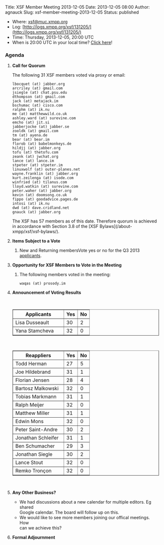 Title: XSF Member Meeting 2013-12-05
Date: 2013-12-05 08:00
Author: agnauck
Slug: xsf-member-meeting-2013-12-05
Status: published

-   <span>Where</span>: [xsf@muc.xmpp.org  
   ](xmpp:xsf@muc.xmpp.org?join)
-   Log:
    [http://logs.xmpp.org/xsf/131205/](http://logs.xmpp.org/xsf/131205/)
-   Time: Thursday, 2013-12-05, 20:00 UTC
-   When is 20:00 UTC in your local time? [Click
    here](http://www.worldtimeserver.com/)!

### Agenda

1.  **Call for Quorum**

    The following 31 XSF members voted via proxy or email:

        lbocquet (at) jabber.org
        arcriley (at) gmail.com
        jsiegle (at) chat.psu.edu
        dthompson (at) gmail.com
        jack (at) metajack.im
        bschumac (at) cisco.com
        ralphm (at) ik.nu
        me (at) matthewwild.co.uk
        ashley.ward (at) surevine.com
        emcho (at) jit.si
        jabberjocke (at) jabber.se
        zooldk (at) gmail.com
        tm (at) ayena.de
        bear (at) bear.im
        florob (at) babelmonkeys.de
        hildjj (at) jabber.org
        tofu (at) thetofu.com
        zeank (at) jwchat.org
        lance (at) lance.im
        stpeter (at) stpeter.im
        linuxwolf (at) outer-planes.net
        wayne.franklin (at) jabber.org
        kurt.zeilenga (at) isode.com
        winfried (at) tilanus.com
        lloyd.watkin (at) surevine.com
        peter.waher (at) jabber.org
        kevin (at) doomsong.co.uk
        fippo (at) goodadvice.pages.de
        intosi (at) ik.nu
        dwd (at) dave.cridland.net
        gnauck (at) jabber.org

    <p>
    The XSF has 57 members as of this date. Therefore quorum is achieved
    in accordance with Section 3.8 of the [XSF
    Bylaws](/about-xmpp/xsf/xsf-bylaws/).

2.  **Items Subject to a Vote**
    1.  New and Returning membersVote yes or no for the Q3 2013
        [applicants](http://wiki.xmpp.org/web/Membership_Applications_Q3_2013).

3.  **Opportunity for XSF Members to Vote in the Meeting**
    1.  The following members voted in the meeting:

            waqas (at) prosody.im

4.  **Announcement of Voting Results**

     

    <table border="1" cellspacing="0" cellpadding="3">
    <tbody>
    <tr>
    <th style="width: 150px;">
    Applicants

    </th>
    <th>
    Yes

    </th>
    <th>
    No

    </th>
    </tr>
    <tr>
    <td>
    Lisa Dusseault

    </td>
    <td>
    30

    </td>
    <td>
    2

    </td>
    </tr>
    <tr>
    <td>
    Yana Stamcheva

    </td>
    <td>
    32

    </td>
    <td>
    0

    </td>
    </tr>
    </tbody>
    </table>
     

    <table border="1" cellspacing="0" cellpadding="3">
    <tbody>
    <tr>
    <th style="width: 150px;">
    Reappliers

    </th>
    <th>
    Yes

    </th>
    <th>
    No

    </th>
    </tr>
    <tr>
    <td style="height: 27px">
    Todd Herman

    </td>
    <td style="height: 27px">
    27

    </td>
    <td style="height: 27px">
    5

    </td>
    </tr>
    <tr>
    <td style="height: 27px">
    Joe Hildebrand

    </td>
    <td style="height: 27px">
    31

    </td>
    <td style="height: 27px">
    1

    </td>
    </tr>
    <tr>
    <td style="height: 22px">
    Florian Jensen

    </td>
    <td style="height: 22px">
    28

    </td>
    <td style="height: 22px">
    4

    </td>
    </tr>
    <tr>
    <td>
    Bartosz Malkowski

    </td>
    <td>
    32

    </td>
    <td>
    0

    </td>
    </tr>
    <tr>
    <td>
    Tobias Markmann

    </td>
    <td>
    31

    </td>
    <td>
    1

    </td>
    </tr>
    <tr>
    <td>
    Ralph Meijer

    </td>
    <td>
    32

    </td>
    <td>
    0

    </td>
    </tr>
    <tr>
    <td>
    Matthew Miller

    </td>
    <td>
    31

    </td>
    <td>
    1

    </td>
    </tr>
    <tr>
    <td>
    Edwin Mons

    </td>
    <td>
    32

    </td>
    <td>
    0

    </td>
    </tr>
    <tr>
    <td>
    Peter Saint-Andre

    </td>
    <td>
    30

    </td>
    <td>
    2

    </td>
    </tr>
    <tr>
    <td>
    Jonathan Schleifer

    </td>
    <td>
    31

    </td>
    <td>
    1

    </td>
    </tr>
    <tr>
    <td>
    Ben Schumacher

    </td>
    <td>
    29

    </td>
    <td>
    3

    </td>
    </tr>
    <tr>
    <td>
    Jonathan Siegle

    </td>
    <td>
    30

    </td>
    <td>
    2

    </td>
    </tr>
    <tr>
    <td>
    Lance Stout

    </td>
    <td>
    32

    </td>
    <td>
    0

    </td>
    </tr>
    <tr>
    <td>
    Remko Tronçon

    </td>
    <td>
    32

    </td>
    <td>
    0

    </td>
    </tr>
    </tbody>
    </table>
    <p>
     

5.  **Any Other Business?**
    -   We had discussions about a new calendar for multiple editors. Eg
        shared  
        Google calendar. The board will follow up on this.
    -   We would like to see more members joining our offical meetings.
        How  
        can we achieve this?

    <p>
      
6.  **Formal Adjournment**

